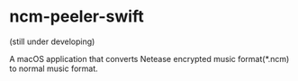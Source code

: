 # ncm-peeler-swift

(still under developing)

A macOS application that converts Netease encrypted music format(*.ncm) to normal music format.
